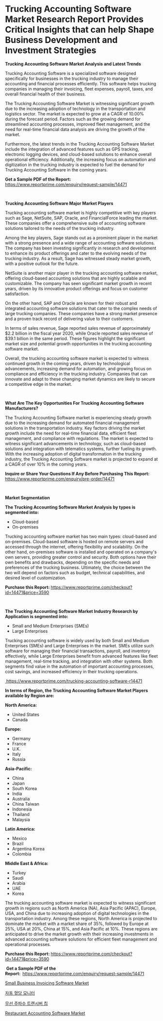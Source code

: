 <p><h1>Trucking Accounting Software Market Research Report Provides Critical Insights that can help Shape Business Development and Investment Strategies</h1></p><p><strong>Trucking Accounting Software Market Analysis and Latest Trends</strong></p>
<p><p>Trucking Accounting Software is a specialized software designed specifically for businesses in the trucking industry to manage their accounting and financial processes efficiently. This software helps trucking companies in managing their invoicing, fleet expenses, payroll, taxes, and overall financial health of their business.</p><p>The Trucking Accounting Software Market is witnessing significant growth due to the increasing adoption of technology in the transportation and logistics sector. The market is expected to grow at a CAGR of 10.00% during the forecast period. Factors such as the growing demand for streamlined accounting processes, improved fleet management, and the need for real-time financial data analysis are driving the growth of the market.</p><p>Furthermore, the latest trends in the Trucking Accounting Software Market include the integration of advanced features such as GPS tracking, electronic logging devices, and cloud-based solutions to enhance overall operational efficiency. Additionally, the increasing focus on automation and digitization in the trucking industry is expected to fuel the demand for Trucking Accounting Software in the coming years.</p></p>
<p><strong>Get a Sample PDF of the Report:&nbsp;</strong> <a href="https://www.reportprime.com/enquiry/request-sample/14471">https://www.reportprime.com/enquiry/request-sample/14471</a></p>
<p>&nbsp;</p>
<p><strong>Trucking Accounting Software Major Market Players</strong></p>
<p><p>Trucking accounting software market is highly competitive with key players such as Sage, NetSuite, SAP, Oracle, and FinancialForce leading the market. These companies offer a comprehensive suite of accounting software solutions tailored to the needs of the trucking industry.</p><p>Among the key players, Sage stands out as a prominent player in the market with a strong presence and a wide range of accounting software solutions. The company has been investing significantly in research and development to enhance its product offerings and cater to the evolving needs of the trucking industry. As a result, Sage has witnessed steady market growth, with a positive outlook for the future.</p><p>NetSuite is another major player in the trucking accounting software market, offering cloud-based accounting solutions that are highly scalable and customizable. The company has seen significant market growth in recent years, driven by its innovative product offerings and focus on customer satisfaction.</p><p>On the other hand, SAP and Oracle are known for their robust and integrated accounting software solutions that cater to the complex needs of large trucking companies. These companies have a strong market presence and a proven track record of delivering value to their customers.</p><p>In terms of sales revenue, Sage reported sales revenue of approximately $2.2 billion in the fiscal year 2020, while Oracle reported sales revenue of $39.1 billion in the same period. These figures highlight the significant market size and potential growth opportunities in the trucking accounting software market.</p><p>Overall, the trucking accounting software market is expected to witness continued growth in the coming years, driven by technological advancements, increasing demand for automation, and growing focus on compliance and efficiency in the trucking industry. Companies that can innovate and adapt to these changing market dynamics are likely to secure a competitive edge in the market.</p></p>
<p>&nbsp;</p>
<p><strong>What Are The Key Opportunities For Trucking Accounting Software Manufacturers?</strong></p>
<p><p>The Trucking Accounting Software market is experiencing steady growth due to the increasing demand for automated financial management solutions in the transportation industry. Key factors driving the market growth include the need for real-time financial data, efficient fleet management, and compliance with regulations. The market is expected to witness significant advancements in technology, such as cloud-based solutions and integration with telematics systems, further fueling its growth. With the increasing adoption of digital transformation in the trucking industry, the Trucking Accounting Software market is projected to expand at a CAGR of over 10% in the coming years.</p></p>
<p><strong>Inquire or Share Your Questions If Any Before Purchasing This Report:</strong> <a href="https://www.reportprime.com/enquiry/pre-order/14471">https://www.reportprime.com/enquiry/pre-order/14471</a></p>
<p>&nbsp;</p>
<p><strong>Market Segmentation</strong></p>
<p><strong>The Trucking Accounting Software Market Analysis by types is segmented into:</strong></p>
<p><ul><li>Cloud-based</li><li>On-premises</li></ul></p>
<p><p>Trucking accounting software market has two main types: cloud-based and on-premises. Cloud-based software is hosted on remote servers and accessed through the internet, offering flexibility and scalability. On the other hand, on-premises software is installed and operated on a company's own servers, providing greater control and security. Both options have their own benefits and drawbacks, depending on the specific needs and preferences of the trucking business. Ultimately, the choice between the two will depend on factors such as budget, technical capabilities, and desired level of customization.</p></p>
<p><strong>Purchase this Report:&nbsp;</strong><a href="https://www.reportprime.com/checkout?id=14471&price=3590">https://www.reportprime.com/checkout?id=14471&price=3590</a></p>
<p>&nbsp;</p>
<p><strong>The Trucking Accounting Software Market Industry Research by Application is segmented into:</strong></p>
<p><ul><li>Small and Medium Enterprises (SMEs)</li><li>Large Enterprises</li></ul></p>
<p><p>Trucking accounting software is widely used by both Small and Medium Enterprises (SMEs) and Large Enterprises in the market. SMEs utilize such software for managing their financial transactions, payroll, and inventory effectively, while Large Enterprises benefit from advanced features like fleet management, real-time tracking, and integration with other systems. Both segments find value in the automation of important accounting processes, cost savings, and increased efficiency in their trucking operations.</p></p>
<p><a href="https://www.reportprime.com/trucking-accounting-software-r14471">&nbsp;https://www.reportprime.com/trucking-accounting-software-r14471</a></p>
<p><strong>In terms of Region, the Trucking Accounting Software Market Players available by Region are:</strong></p>
<p>
    <p> <strong> North America: </strong>
        <ul>
            <li>United States</li>
            <li>Canada</li>
        </ul>
        </p> 
    <p> <strong> Europe: </strong>
        <ul>
            <li>Germany</li>
            <li>France</li>
            <li>U.K.</li>
            <li>Italy</li>
            <li>Russia</li>
        </ul>
        </p> 
    <p> <strong> Asia-Pacific: </strong>
        <ul>
            <li>China</li>
            <li>Japan</li>
            <li>South Korea</li>
            <li>India</li>
            <li>Australia</li>
            <li>China Taiwan</li>
            <li>Indonesia</li>
            <li>Thailand</li>
            <li>Malaysia</li>
        </ul>
        </p> 
    <p> <strong> Latin America: </strong>
        <ul>
            <li>Mexico</li>
            <li>Brazil</li>
            <li>Argentina Korea</li>
            <li>Colombia</li>
        </ul>
        </p> 
    <p> <strong> Middle East & Africa: </strong>
        <ul>
            <li>Turkey</li>
            <li>Saudi</li>
            <li>Arabia</li>
            <li>UAE</li>
            <li>Korea</li>
        </ul>
    </p>
    </p>
<p><p>The trucking accounting software market is expected to witness significant growth in regions such as North America (NA), Asia Pacific (APAC), Europe, USA, and China due to increasing adoption of digital technologies in the transportation industry. Among these regions, North America is projected to dominate the market with a market share of 35%, followed by Europe at 25%, USA at 20%, China at 15%, and Asia Pacific at 10%. These regions are anticipated to drive the market growth with their increasing investments in advanced accounting software solutions for efficient fleet management and operational processes.</p></p>
<p><strong>Purchase this Report: </strong><a href="https://www.reportprime.com/checkout?id=14471&price=3590">https://www.reportprime.com/checkout?id=14471&price=3590</a></p>
<p>&nbsp;<strong>Get a Sample PDF of the Report:&nbsp;&nbsp;</strong><a href="https://www.reportprime.com/enquiry/request-sample/14471">https://www.reportprime.com/enquiry/request-sample/14471</a></p>
<p><strong></strong></p>
<p><p><a href="https://github.com/NaomieConner2023/Market-Research-Report-List-1/blob/main/small-business-invoicing-software-market.md">Small Business Invoicing Software Market</a></p><p><a href="https://github.com/CarmellaLang1/Market-Research-Report-List-1/blob/main/869683775387.md">자동 혈당 모니터</a></p><p><a href="https://github.com/vsap75a286l/Market-Research-Report-List-2/blob/main/380511787356.md">무선 주파수 트랜시버 칩</a></p><p><a href="https://github.com/EbonyHane1955/Market-Research-Report-List-1/blob/main/restaurant-accounting-software-market.md">Restaurant Accounting Software Market</a></p></p>
